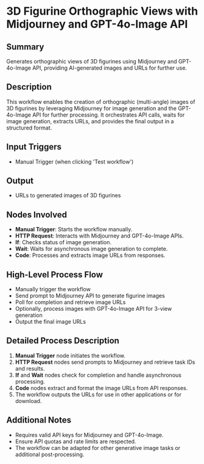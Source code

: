 # 3D Figurine Orthographic Views with Midjourney and GPT-4o-Image API

## Summary
Generates orthographic views of 3D figurines using Midjourney and GPT-4o-Image API, providing AI-generated images and URLs for further use.

## Description
This workflow enables the creation of orthographic (multi-angle) images of 3D figurines by leveraging Midjourney for image generation and the GPT-4o-Image API for further processing. It orchestrates API calls, waits for image generation, extracts URLs, and provides the final output in a structured format.

## Input Triggers
- Manual Trigger (when clicking 'Test workflow')

## Output
- URLs to generated images of 3D figurines

## Nodes Involved
- **Manual Trigger**: Starts the workflow manually.
- **HTTP Request**: Interacts with Midjourney and GPT-4o-Image APIs.
- **If**: Checks status of image generation.
- **Wait**: Waits for asynchronous image generation to complete.
- **Code**: Processes and extracts image URLs from responses.

## High-Level Process Flow
- Manually trigger the workflow
- Send prompt to Midjourney API to generate figurine images
- Poll for completion and retrieve image URLs
- Optionally, process images with GPT-4o-Image API for 3-view generation
- Output the final image URLs

## Detailed Process Description
1. **Manual Trigger** node initiates the workflow.
2. **HTTP Request** nodes send prompts to Midjourney and retrieve task IDs and results.
3. **If** and **Wait** nodes check for completion and handle asynchronous processing.
4. **Code** nodes extract and format the image URLs from API responses.
5. The workflow outputs the URLs for use in other applications or for download.

## Additional Notes
- Requires valid API keys for Midjourney and GPT-4o-Image.
- Ensure API quotas and rate limits are respected.
- The workflow can be adapted for other generative image tasks or additional post-processing.
